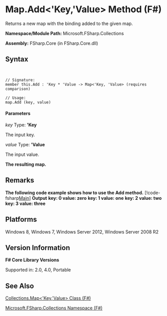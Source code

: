 # Map.Add<'Key,'Value> Method (F#)

Returns a new map with the binding added to the given map.

**Namespace/Module Path:** Microsoft.FSharp.Collections

**Assembly:** FSharp.Core (in FSharp.Core.dll)


## Syntax


```


// Signature:
member this.Add : 'Key * 'Value -> Map<'Key, 'Value> (requires comparison)

// Usage:
map.Add (key, value)

```



#### Parameters
*key*
Type: **'Key**


The input key.


*value*
Type: **'Value**


The input value.



**The resulting map.**
## Remarks
**The following code example shows how to use the Add method.**
[!code-fsharp[Main](snippets/fsmaps/snippet2.fs)]
**Output**
**key: 0 value: zero**
**key: 1 value: one**
**key: 2 value: two**
**key: 3 value: three**
## Platforms
Windows 8, Windows 7, Windows Server 2012, Windows Server 2008 R2


## Version Information
**F# Core Library Versions**

Supported in: 2.0, 4.0, Portable




## See Also
[Collections.Map&#60;'Key,'Value&#62; Class &#40;F&#35;&#41;](Collections.Map%28%27Key%2C%27Value%29-Class-%28FSharp%29.md)

[Microsoft.FSharp.Collections Namespace &#40;F&#35;&#41;](Microsoft.FSharp.Collections-Namespace-%28FSharp%29.md)

